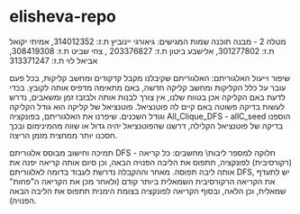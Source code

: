 # elisheva-repo

מטלה 2 - מבנה תוכנה
שמות המגישים: גיאורגי יינוביץ ת.ז: 314012352, אמיתי יקואל ת.ז: 301277802, אלישבע ביטון ת.ז: 203376827 , צחי שביט ת.ז: 308419308, אביאל לוי ת.ז: 313371247
 
שיפור וייעול האלגוריתם:
האלגוריתם שקיבלנו מקבל קדקודים ומחשב קליקות, בכל פעם עובר על כלל הקליקות ומחשב קליקה חדשה, באם מתאימה מדפיס אותה לקובץ.
בכדי לדעת באם הקליקה אכן בטווח שלנו, אין צורך לבנות אותה ולבזבז זמן ומשאבים, נדרש לעשות בדיקה פשוטה באם קיים לה פוטנציאל.
פוטנציאל של קליקה הוא גודל הקליקה וגודל השכנים.
שיפרנו את האלגוריתם, בפונקציה All_Clique_DFS - allC_seed הוספנו בדיקה של פוטנציאל הקלילה, דרשנו שהפוטנציאל יהיה גדול או שווה מהמינימום ובכך חסכנו יותר ממחצית מזמן הריצה.


תמיכה וחישוב מבוסס אלגוריתם DFS - חלוקה למספר ליבות\ מחשבים:
כל קריאה (רקורסיבית) לפונקציה, תתפוס את הליבה הפנויה הבאה, וכן סיום אותה קריאה יפנה את אותה ליבה תפוסה. מאחר וההקבלה נדרשת לעבוד בדומה לאלגוריתם DFS, יש לתעדף את הקריאה הרקורסיבית השמאלית ביותר קודם (ולאחר מכן את הקריאה ה"פחות" שמאלית, וכן הלאה, ובסוף הקריאה לפונקציה בצומת הימנית תתפוס את הליבה הבאה הפנויה).












